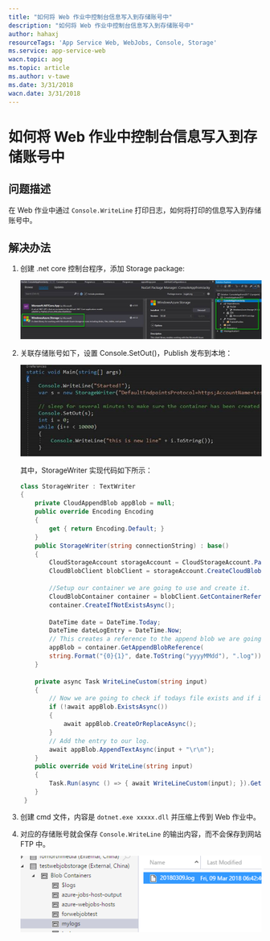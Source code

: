 ```yaml
---
title: "如何将 Web 作业中控制台信息写入到存储账号中"
description: "如何将 Web 作业中控制台信息写入到存储账号中"
author: hahaxj
resourceTags: 'App Service Web, WebJobs, Console, Storage'
ms.service: app-service-web
wacn.topic: aog
ms.topic: article
ms.author: v-tawe
ms.date: 3/31/2018
wacn.date: 3/31/2018
---
```


# 如何将 Web 作业中控制台信息写入到存储账号中

## 问题描述

在 Web 作业中通过 `Console.WriteLine` 打印日志，如何将打印的信息写入到存储账号中。

## 解决办法

1. 创建 .net core 控制台程序，添加 Storage package:

    ![01](media/aog-app-service-web-howto-write-webjobs-console-message-into-storage/01.png)

2. 关联存储账号如下，设置 Console.SetOut()，Publish 发布到本地：

    ![02](media/aog-app-service-web-howto-write-webjobs-console-message-into-storage/02.png)
    
    其中，StorageWriter 实现代码如下所示：
    
    ```csharp
    class StorageWriter : TextWriter
    {
        private CloudAppendBlob appBlob = null;
        public override Encoding Encoding
        {
            get { return Encoding.Default; }
        }
        public StorageWriter(string connectionString) : base()
        {
            CloudStorageAccount storageAccount = CloudStorageAccount.Parse(connectionString);
            CloudBlobClient blobClient = storageAccount.CreateCloudBlobClient();

            //Setup our container we are going to use and create it.
            CloudBlobContainer container = blobClient.GetContainerReference("mylogs");
            container.CreateIfNotExistsAsync();

            DateTime date = DateTime.Today;
            DateTime dateLogEntry = DateTime.Now;
            // This creates a reference to the append blob we are going to use.
            appBlob = container.GetAppendBlobReference(
            string.Format("{0}{1}", date.ToString("yyyyMMdd"), ".log"));
        }

        private async Task WriteLineCustom(string input)
        {
            // Now we are going to check if todays file exists and if it doesn't we create it.
            if (!await appBlob.ExistsAsync())
            {
                await appBlob.CreateOrReplaceAsync();
            }
            // Add the entry to our log.
            await appBlob.AppendTextAsync(input + "\r\n");
        }
        public override void WriteLine(string input)
        {
            Task.Run(async () => { await WriteLineCustom(input); }).GetAwaiter().GetResult();
        }
     }
     ```

3. 创建 cmd 文件，内容是 `dotnet.exe xxxxx.dll` 并压缩上传到 Web 作业中。

4. 对应的存储账号就会保存 `Console.WriteLine` 的输出内容，而不会保存到网站 FTP 中。

    ![03](media/aog-app-service-web-howto-write-webjobs-console-message-into-storage/03.png)
    
